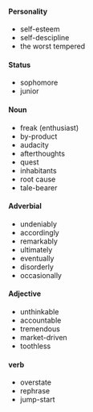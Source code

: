 #### Personality

* self-esteem
* self-descipline
* the worst tempered

#### Status

* sophomore
* junior

#### Noun

* freak (enthusiast)
* by-product
* audacity
* afterthoughts
* quest
* inhabitants
* root cause
* tale-bearer

#### Adverbial

* undeniably
* accordingly
* remarkably
* ultimately
* eventually
* disorderly
* occasionally

#### Adjective

* unthinkable
* accountable
* tremendous
* market-driven
* toothless

#### verb

* overstate
* rephrase
* jump-start